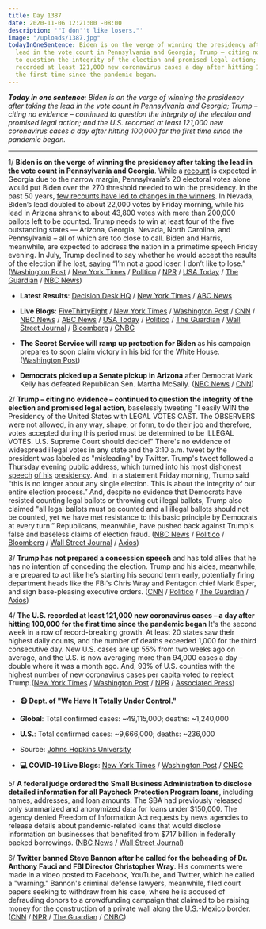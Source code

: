 ```yaml
---
title: Day 1387
date: 2020-11-06 12:21:00 -08:00
description: '"I don''t like losers."'
image: "/uploads/1387.jpg"
todayInOneSentence: Biden is on the verge of winning the presidency after taking the
  lead in the vote count in Pennsylvania and Georgia; Trump – citing no evidence – continued
  to question the integrity of the election and promised legal action; and the U.S.
  recorded at least 121,000 new coronavirus cases a day after hitting 100,000 for
  the first time since the pandemic began.
---
```


***Today in one sentence**: Biden is on the verge of winning the presidency after taking the lead in the vote count in Pennsylvania and Georgia; Trump – citing no evidence – continued to question the integrity of the election and promised legal action; and the U.S. recorded at least 121,000 new coronavirus cases a day after hitting 100,000 for the first time since the pandemic began.*

---

1/ **Biden is on the verge of winning the presidency after taking the lead in the vote count in Pennsylvania and Georgia**. While a [recount](https://apps.npr.org/liveblogs/20201103-election/#there-will-be-a-recount-467) is expected in Georgia due to the narrow margin, Pennsylvania’s 20 electoral votes alone would put Biden over the 270 threshold needed to win the presidency. In the past 50 years, [few recounts have led to changes in the winners](https://www.nbcnews.com/politics/2020-election/could-recount-flip-key-battleground-history-says-don-t-count-n1246596). In Nevada, Biden’s lead doubled to about 22,000 votes by Friday morning, while his lead in Arizona shrank to about 43,800 votes with more than 200,000 ballots left to be counted. Trump needs to win at least four of the five outstanding states — Arizona, Georgia, Nevada, North Carolina, and Pennsylvania – all of which are too close to call. Biden and Harris, meanwhile, are expected to address the nation in a primetime speech Friday evening. In July, Trump declined to say whether he would accept the results of the election if he lost, [saying](https://whatthefuckjusthappenedtoday.com/2020/07/20/day-1278/#5-trump-declined-to-say-whether-he-w) “I’m not a good loser. I don’t like to lose.” ([Washington Post](https://www.washingtonpost.com/elections/2020/11/06/trump-biden-election-live-updates/) / [New York Times](https://www.nytimes.com/live/2020/11/06/us/election-results/biden-is-ahead-in-pennsylvania-and-georgia-as-nation-awaits-a-winner) / [Politico](https://www.politico.com/news/2020/11/06/biden-expands-paths-to-victory-434630) / [NPR](https://www.npr.org/2020/11/06/932028484/biden-takes-leads-in-pa-ga-putting-him-on-cusp-of-electoral-college-win) / [USA Today](https://www.usatoday.com/story/news/politics/elections/2020/11/06/election-results-updates-biden-trump-georgia-pennsylvania-nevada/6183784002/) / [The Guardian](https://www.theguardian.com/us-news/2020/nov/06/joe-biden-trump-us-election-georgia) / [NBC News](https://www.nbcnews.com/politics/2020-election/battleground-states-finalize-vote-count-presidential-race-hangs-balance-n1246583))

* **Latest Results**: [Decision Desk HQ](https://results.decisiondeskhq.com/) / [New York Times](https://www.nytimes.com/interactive/2020/11/03/us/elections/results-president.html?action=click&module=Spotlight&pgtype=Homepage) / [ABC News](https://abcnews.go.com/Elections/2020-us-presidential-election-results-live-map)

* **Live Blogs**: [FiveThirtyEight](https://fivethirtyeight.com/live-blog/2020-election-results-coverage/) / [New York Times](https://www.nytimes.com/live/2020/11/06/us/trump-biden) / [Washington Post](https://www.washingtonpost.com/elections/2020/11/06/trump-biden-election-live-updates/) / [CNN](https://www.cnn.com/politics/live-news/trump-biden-election-results-11-06-20/index.html) / [NBC News](https://www.nbcnews.com/politics/2020-election/live-blog/2020-11-06-trump-biden-election-results-n1246707) / [ABC News](https://abcnews.go.com/Politics/live-updates/2020-election-campaign-vote/?id=73960714) / [USA Today](https://www.usatoday.com/story/news/politics/elections/2020/11/06/election-results-updates-biden-trump-georgia-pennsylvania-nevada/6183784002/) / [Politico](https://www.politico.com/live-news-updates/2020/11/04/online-election-coverage-2020-results-polls-reaction-201104) / [The Guardian](https://www.theguardian.com/us-news/live/2020/nov/05/us-election-joe-biden-donald-trump-result-latest-who-is-winning-live-2020-updates) / [Wall Street Journal](https://www.wsj.com/livecoverage/trump-biden-election-day-2020?mod=hp_theme_election-2020-ribbon) / [Bloomberg](https://www.bloomberg.com/news/live-blog/2020-11-05/final-results-of-the-u-s-elections?srnd=premium) / [CNBC](https://www.cnbc.com/2020/11/06/election-2020-live-results-updates.html)

* **The Secret Service will ramp up protection for Biden** as his campaign prepares to soon claim victory in his bid for the White House. ([Washington Post](https://www.washingtonpost.com/politics/biden-secret-service/2020/11/06/0057dc5e-1fd9-11eb-90dd-abd0f7086a91_story.html))

* **Democrats picked up a Senate pickup in Arizona** after Democrat Mark Kelly has defeated Republican Sen. Martha McSally. ([NBC News](https://www.nbcnews.com/politics/2020-election/democrat-mark-kelly-defeats-republican-martha-mcsally-arizona-senate-race-n1246020) / [CNN](https://www.cnn.com/2020/11/06/politics/mark-kelly-arizona-senate/index.html))

2/ **Trump – citing no evidence – continued to question the integrity of the election and promised legal action**, baselessly tweeting "I easily WIN the Presidency of the United States with LEGAL VOTES CAST. The OBSERVERS were not allowed, in any way, shape, or form, to do their job and therefore, votes accepted during this period must be determined to be ILLEGAL VOTES. U.S. Supreme Court should decide!" There's no evidence of widespread illegal votes in any state and the 3:10 a.m. tweet by the president was labeled as "misleading" by Twitter. Trump's tweet followed a Thursday evening public address, which turned into his [most](https://www.nytimes.com/2020/11/05/us/politics/trump-presidency.html) [dishonest](https://www.nbcnews.com/politics/2020-election/trump-told-one-falsehood-after-another-about-presidential-race-here-n1246701) [speech](https://www.politico.com/news/2020/11/05/trump-address-election-fraud-434535) [of his](https://www.washingtonpost.com/politics/2020/11/05/speech-historic-dishonesty-trump-tried-reinforce-his-long-planned-effort-retain-power/) [presidency](https://www.cnn.com/2020/11/05/politics/fact-check-trump-speech-thursday-election-rigged-stolen/index.html). And, in a statement Friday morning, Trump said “this is no longer about any single election. This is about the integrity of our entire election process.” And, despite no evidence that Democrats have resisted counting legal ballots or throwing out illegal ballots, Trump also claimed "all legal ballots must be counted and all illegal ballots should not be counted, yet we have met resistance to this basic principle by Democrats at every turn.” Republicans, meanwhile, have pushed back against Trump's false and baseless claims of election fraud. ([NBC News](https://www.nbcnews.com/politics/2020-election/getting-insane-republicans-push-back-against-trump-s-false-election-n1246700) / [Politico](https://www.politico.com/news/2020/11/06/gop-pushes-back-trump-false-election-claims-434653) / [Bloomberg](https://www.bloomberg.com/news/articles/2020-11-06/trump-questions-u-s-election-integrity-citing-no-evidence?sref=MIBMEEoj) / [Wall Street Journal](https://www.wsj.com/articles/election-2020-results-trump-biden-11-06-2020-11604665986) / [Axios](https://www.axios.com/trump-election-misinformation-false-claims-voting-41e23db1-586d-44d3-b4e8-b203674ba8e3.html))

3/ **Trump has not prepared a concession speech** and has told allies that he has no intention of conceding the election. Trump and his aides, meanwhile, are prepared to act like he’s starting his second term early, potentially firing department heads like the FBI's Chris Wray and Pentagon chief Mark Esper, and sign base-pleasing executive orders. ([CNN](https://www.cnn.com/2020/11/06/politics/donald-trump-election-2020/index.html) / [Politico](https://www.politico.com/news/2020/11/05/trump-second-term-without-winning-434464) / [The Guardian](https://www.theguardian.com/us-news/2020/nov/06/trump-campaign-vows-to-keep-fighting-this-election-is-not-over) / [Axios](https://www.axios.com/trumps-stalling-legal-strategy-e596f624-4647-4964-b977-a99a4ac1e6a1.html))

4/ **The U.S. recorded at least 121,000 new coronavirus cases – a day after hitting 100,000 for the first time since the pandemic began** It's the second week in a row of record-breaking growth. At least 20 states saw their highest daily counts, and the number of deaths exceeded 1,000 for the third consecutive day. New U.S. cases are up 55% from two weeks ago on average, and the U.S. is now averaging more than 94,000 cases a day – double where it was a month ago. And, 93% of U.S. counties with the highest number of new coronavirus cases per capita voted to reelect Trump.([New York Times](https://www.nytimes.com/live/2020/11/06/world/covid-19-coronavirus-updates) / [Washington Post](https://www.washingtonpost.com/nation/2020/11/06/coronavirus-covid-live-updates-us/) / [NPR](https://www.npr.org/sections/health-shots/2020/11/06/931928803/new-coronavirus-cases-shattered-records-this-week-and-hospitalizations-surged) / [Associated Press](https://apnews.com/article/counties-worst-virus-surges-voted-trump-d671a483534024b5486715da6edb6ebf))

* #### 😷 Dept. of "We Have It Totally Under Control."

* **Global**: Total confirmed cases: \~49,115,000; deaths: \~1,240,000

* **U.S.**: Total confirmed cases: \~9,666,000; deaths: \~236,000

* Source: [Johns Hopkins University](https://coronavirus.jhu.edu/map.html)

* **💻 COVID-19 Live Blogs**:  [New York Times](https://www.nytimes.com/live/2020/11/06/world/covid-19-coronavirus-updates?action=click&module=Top%20Stories&pgtype=Homepage) / [Washington Post](https://www.washingtonpost.com/nation/2020/11/06/coronavirus-covid-live-updates-us/) / [CNBC](https://www.cnbc.com/2020/11/06/coronavirus-live-updates.html)

5/ **A federal judge ordered the Small Business Administration to disclose detailed information for all Paycheck Protection Program loans**, including names, addresses, and loan amounts. The SBA had previously released only summarized and anonymized data for loans under $150,000. The agency denied Freedom of Information Act requests by news agencies to release details about pandemic-related loans that would disclose information on businesses that benefited from $717 billion in federally backed borrowings. ([NBC News](https://www.nbcnews.com/business/business-news/judge-orders-trump-administration-reveal-ppp-loan-data-it-sought-n1246792) / [Wall Street Journal](https://www.wsj.com/articles/judge-orders-sba-to-release-names-of-all-ppp-borrowers-precise-loan-amounts-11604617420?mod=politics_lead_pos7))

6/ **Twitter banned Steve Bannon after he called for the beheading of Dr. Anthony Fauci and FBI Director Christopher Wray**. His comments were made in a video posted to Facebook, YouTube, and Twitter, which he called a "warning." Bannon's criminal defense lawyers, meanwhile, filed court papers seeking to withdraw from his case, where he is accused of defrauding donors to a crowdfunding campaign that claimed to be raising money for the construction of a private wall along the U.S.-Mexico border. ([CNN](https://www.cnn.com/2020/11/05/tech/steve-bannon-twitter-permanent-suspension/index.html) / [NPR](https://www.npr.org/2020/11/06/932052602/twitter-permanently-suspends-steve-bannon-account-after-beheading-comments) / [The Guardian](https://www.theguardian.com/us-news/2020/nov/06/steve-bannon-banned-by-twitter-for-calling-for-fauci-beheading) / [CNBC](https://www.cnbc.com/2020/11/06/steve-bannon-lawyers-seek-to-withdraw-after-fauci-beheading-comment.html))